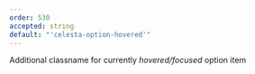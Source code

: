 ```yaml
---
order: 530
accepted: string
default: "'celesta-option-hovered'"
---
```

Additional classname for currently *hovered/focused* option item
